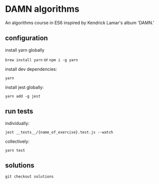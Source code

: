 # DAMN algorithms

An algorithms course in ES6 inspired by Kendrick Lamar's album 'DAMN.'

## configuration

install yarn globally

`brew install yarn` or `npm i -g yarn`

install dev dependencies:

`yarn`

install jest globally:

`yarn add -g jest`

## run tests

individually:

`jest __tests__/{name_of_exercise}.test.js --watch`

collectively:

`yarn test`

## solutions

`git checkout solutions`
